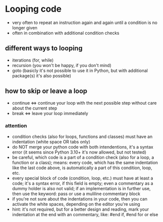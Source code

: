 #	Looping code

-	very often to repeat an instruction again and again until a condition is no longer given
-	often in combination with additional condition checks

##	different ways to looping
-	iterations (for, while)
-	recursion (you won't be happy, if you don't mind)
-	goto (basicly it's not possible to use it in Python, but with additional package(s) it's also possible)

##	how to skip or leave a loop
-	continue <=> continue your loop with the next possible step without care about the current step
-	break <=> leave your loop immediately

###	attention
-	condition checks (also for loops, functions and classes) must have an indentation (white space OR tabs only)
-	do NOT merge your python code with both intendentions, it's a syntax error (it seems since Python 3.10+ it's now allowed, but not tested)
-	be careful, which code is a part of a condition check (also for a loop, a function or a class); means: every code, which has the same indentation like the last code above, is automatically a part of this condition, loop, etc.
-	every special block of code (condition, loop, etc.) must have at least a code; it's a syntax error, if this field is empty; even a commentary as a dummy holder is also not valid; if an implementation is in further use, then use the keyword: pass or use a muliline commentary block
-	if you're not sure about the indentations in your code, then you can activate the white spaces, depending on the editor you're using
-	hint: it's not required, but for a better design and reading, mark your indentation at the end with an commentary, like: #end if, #end for or else